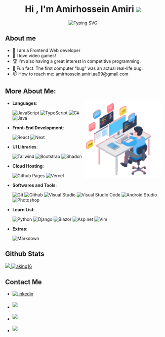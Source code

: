 <div align="center">
  <h1><b>Hi , I'm Amirhossein Amiri </b><img src="https://media.giphy.com/media/hvRJCLFzcasrR4ia7z/giphy.gif" width="35"></h1>
  <img src="https://readme-typing-svg.demolab.com?font=Fira+Code&duration=3000&pause=1000&color=FFBF07&center=true&vCenter=true&random=false&width=450&lines=Hello+World!+I+am+Amirhossein+Amiri.;Front-End+Developer%2C;React+Developer%2C;Software+Engineering+Student%2C;Always+learning+new+things+in+life..." alt="Typing SVG" />
</div>

	
## **About me**

- 🌱 I am a Frontend Web developer
- 🥅 I love video games!
- 🏆 I'm also having a great interest in competitive programming.
- 🏸 Fun fact: The first computer “bug” was an actual real-life bug.
- 📫 How to reach me: amirhossein.amiri.aa99@gmail.com



## **More About Me**:

<img align="right" src ="https://github.com/Aking16/aking16/blob/main/aboutme.gif" width=250px>

- **Languages**:
    
  ![JavaScript][javaScript-shield]
  ![TypeScript][typeScript-shield]
  ![C#][c#-shield]
  ![Java][java-shield]



- **Front-End Development**:
  
  ![React][react-shield]
  ![Next][next-shield]



- **UI Libraries**:
   
  ![Tailwind][tailwind-shield]
  ![Bootstrap][bootstrap-shield]
  ![Shadcn][shadcn-shield]



- **Cloud Hosting**:

  ![Github Pages][githubPages-shield]
  ![Vercel][vercel-shield]



- **Softwares and Tools**:

  ![Git][git-shield]
  ![Github][github-shield]
  ![Visual Studio][vs-shield]
  ![Visual Studio Code][vsCode-shield]
  ![Android Studio][androidStudio-shield]
  ![Photoshop][photoshop-shield] 



- **Learn List**:

  ![Python][python-shield]
  ![Django][django-shield]
  ![Blazor][blazor-shield]
  ![Asp.net][asp-shield]
  ![Vim][vim-shield]



- **Extras**:

  ![Markdown](https://img.shields.io/badge/markdown-%23000000.svg?style=for-the-badge&logo=markdown&logoColor=white)   



## **Github Stats**

<a href="https://github.com/aking16/">
  <img src="https://github-readme-stats.vercel.app/api?username=aking16&include_all_commits=true&count_private=true&show_icons=true&line_height=28&theme=holi" width="450"/>
  <img src="https://github-readme-stats.vercel.app/api/top-langs?username=aking16&show_icons=true&locale=en&layout=compact&line_height=20&theme=holi" width="375"  alt="aking16"/>
</a>

## **Contact Me**

* <a href="https://www.linkedin.com/in/amirhossein-amiri016" target="_blank">
  <img src="https://img.shields.io/badge/linkedin:%20Amirhossein%20Amiri-405DE6?style=for-the-badge&logo=linkedin&logoColor=white" alt=linkedin style="margin-bottom: 5px;"/>
</a>

* <a href="mailto: www.aking016@gmail.com" target="_blank">
  <img src="https://img.shields.io/badge/gmail:%20Amirhossein%20Amiri-EA4335?style=for-the-badge&logo=gmail&logoColor=white" t=mail style="margin-bottom: 5px;" />
</a>

* <a href="https://t.me/AH_Amiiri" target="_blank">
  <img src="https://img.shields.io/badge/Telegram:%20Amirhossein%20Amiri-26A5E4?style=for-the-badge&logo=telegram&logoColor=white" style="margin-bottom: 5px;" />
</a>

* <a href="https://discord.com/users/668513995753259039" target="_blank">
  <img src="https://img.shields.io/badge/Discord:%20akingg-5865F2?style=for-the-badge&logo=discord&logoColor=white" style="margin-bottom: 5px;" />
</a>


[c#-shield]: https://img.shields.io/badge/csharp-512BD4?style=for-the-badge&logo=csharp&logoColor=white
[javaScript-shield]: https://img.shields.io/badge/javascript-F7DF1E?style=for-the-badge&logo=javascript&logoColor=black
[typeScript-shield]: https://img.shields.io/badge/typescript-3178C6?style=for-the-badge&logo=typescript&logoColor=white
[java-shield]: https://img.shields.io/badge/java-f89820?style=for-the-badge&logo=java&logoColor=white

[react-shield]: https://img.shields.io/badge/react-61DAFB?style=for-the-badge&logo=react&logoColor=black
[next-shield]: https://img.shields.io/badge/nextjs-000000?style=for-the-badge&logo=nextdotjs&logoColor=white


[tailwind-shield]: https://img.shields.io/badge/tailwindcss-06B6D4?style=for-the-badge&logo=tailwindcss&logoColor=white
[bootstrap-shield]: https://img.shields.io/badge/bootstrap-7952B3?style=for-the-badge&logo=bootstrap&logoColor=white
[shadcn-shield]: https://img.shields.io/badge/shadcn-000000?style=for-the-badge&logo=shadcnui&logoColor=white

[githubPages-shield]: https://img.shields.io/badge/github%20pages-222222?style=for-the-badge&logo=github&logoColor=white
[vercel-shield]: https://img.shields.io/badge/vercel-000000?style=for-the-badge&logo=vercel&logoColor=white

[git-shield]: https://img.shields.io/badge/git-F05032?style=for-the-badge&logo=git&logoColor=white
[github-shield]: https://img.shields.io/badge/github-181717?style=for-the-badge&logo=github&logoColor=white
[vs-shield]: https://img.shields.io/badge/visual%20studio-5C2D91?style=for-the-badge&logo=visualstudio&logoColor=white
[vsCode-shield]: https://img.shields.io/badge/visual%20studio%20code-007ACC?style=for-the-badge&logo=visualstudiocode&logoColor=white
[androidStudio-shield]: https://img.shields.io/badge/android%20studio-3DDC84?style=for-the-badge&logo=androidstudio&logoColor=white
[photoshop-shield]: https://img.shields.io/badge/adobe%20photoshop-31A8FF?style=for-the-badge&logo=adobephotoshop&logoColor=white

[python-shield]: https://img.shields.io/badge/python-3776AB?style=for-the-badge&logo=python&logoColor=white
[blazor-shield]: https://img.shields.io/badge/blazor-512BD4?style=for-the-badge&logo=blazor&logoColor=white
[asp-shield]: https://img.shields.io/badge/asp.net-512BD4?style=for-the-badge&logo=dotnet&logoColor=white
[vim-shield]: https://img.shields.io/badge/vim-019733?style=for-the-badge&logo=vim&logoColor=white
[django-shield]: https://img.shields.io/badge/django-092E20?style=for-the-badge&logo=django&logoColor=white
